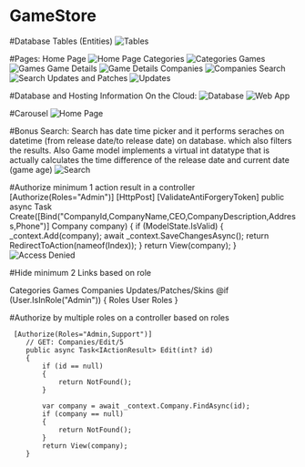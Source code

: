 # GameStore

#Database Tables (Entities)
![Tables](https://i.ibb.co/1rVd5Rd/image.png)

#Pages:
Home Page
![Home Page](https://i.ibb.co/grsvtvP/image.png)
Categories
![Categories](https://i.ibb.co/nQQ7WpC/image.png)
Games
![Games](https://i.ibb.co/qmzchKw/image.png)
Game Details
![Game Details](https://i.ibb.co/SdzSMmq/image.png)
Companies
![Companies](https://i.ibb.co/y45txCR/image.png)
Search
![Search](https://i.ibb.co/XbG52H0/image.png)
Updates and Patches
![Updates](https://i.ibb.co/bdDw08g/image.png)

#Database and Hosting Information On the Cloud:
![Database](https://i.ibb.co/KDGkD8f/image.png)
![Web App](https://i.ibb.co/NZBJRNg/image.png)

#Carousel
![Home Page](https://i.ibb.co/grsvtvP/image.png)

#Bonus
Search: Search has date time picker and it performs seraches on datetime (from release date/to release date) on database. which also filters the results.
Also Game model implements a virtual int datatype that is actually calculates the time difference of the release date and current date (game age)
![Search](https://i.ibb.co/XbG52H0/image.png)

#Authorize minimum 1 action result in a controller
        [Authorize(Roles="Admin")]
        [HttpPost]
        [ValidateAntiForgeryToken]
        public async Task<IActionResult> Create([Bind("CompanyId,CompanyName,CEO,CompanyDescription,Address,Phone")] Company company)
        {
            if (ModelState.IsValid)
            {
                _context.Add(company);
                await _context.SaveChangesAsync();
                return RedirectToAction(nameof(Index));
            }
            return View(company);
        }
 ![Access Denied](https://i.ibb.co/h7RY5MP/image.png)
  
  
  #Hide minimum 2 Links based on role
  <div class="list-group list-group-flush">
                <a asp-controller="Categories" asp-action="Index" data-controller="categories" con class="list-group-item list-group-item-action bg-light">Categories</a>
                <a asp-controller="Games" asp-action="Index" data-controller="games" class="list-group-item list-group-item-action bg-light">Games</a>
                <a asp-controller="Companies" asp-action="Index" data-controller="companies" class="list-group-item list-group-item-action bg-light">Companies</a>
                <a asp-controller="Updates" asp-action="Index" data-controller="updates" class="list-group-item list-group-item-action bg-light">Updates/Patches/Skins</a>
               @if (User.IsInRole("Admin"))
               {
                <a asp-controller="Roles" asp-action="Index" data-controller="roles" class="list-group-item list-group-item-action bg-light">Roles</a>
                <a asp-controller="UserRoles" asp-action="Index" data-controller="userroles" class="list-group-item list-group-item-action bg-light">User Roles</a>
               }
            </div>
            
#Authorize by multiple roles on a controller based on roles

     [Authorize(Roles="Admin,Support")]
        // GET: Companies/Edit/5
        public async Task<IActionResult> Edit(int? id)
        {
            if (id == null)
            {
                return NotFound();
            }

            var company = await _context.Company.FindAsync(id);
            if (company == null)
            {
                return NotFound();
            }
            return View(company);
        }
  
